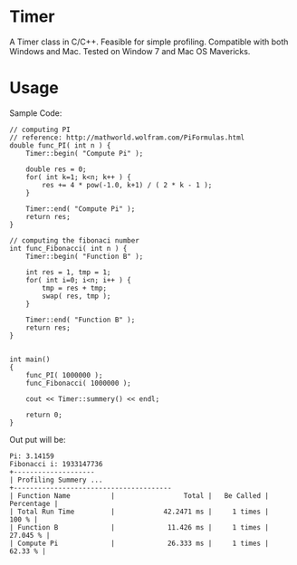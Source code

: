 Timer
======

A Timer class in C/C++. Feasible for simple profiling. Compatible with both Windows and Mac. Tested on Window 7 and Mac OS Mavericks. 


Usage
======

Sample Code:
    
    // computing PI
    // reference: http://mathworld.wolfram.com/PiFormulas.html
    double func_PI( int n ) {
        Timer::begin( "Compute Pi" ); 
        
        double res = 0;
        for( int k=1; k<n; k++ ) {
            res += 4 * pow(-1.0, k+1) / ( 2 * k - 1 ); 
        }
        
        Timer::end( "Compute Pi" ); 
        return res;
    }
    
    // computing the fibonaci number
    int func_Fibonacci( int n ) {
        Timer::begin( "Function B" ); 
        
        int res = 1, tmp = 1;
        for( int i=0; i<n; i++ ) {
            tmp = res + tmp; 
            swap( res, tmp ); 
        }
    	
        Timer::end( "Function B" ); 
        return res;
    }
    
    
    int main()
    {
        func_PI( 1000000 );
        func_Fibonacci( 1000000 );
        
        cout << Timer::summery() << endl; 
        
        return 0; 
    }

Out put will be:

    Pi: 3.14159
    Fibonacci i: 1933147736
    +--------------------
    | Profiling Summery ...
    +---------------------------------------
    | Function Name          |                 Total |   Be Called |  Percentage |
    | Total Run Time         |            42.2471 ms |     1 times |       100 % |
    | Function B             |             11.426 ms |     1 times |    27.045 % |
    | Compute Pi             |             26.333 ms |     1 times |     62.33 % |
    
  
